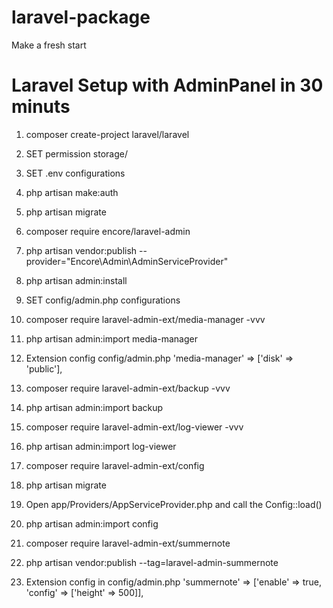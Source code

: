 # laravel-package
Make a fresh start

# Laravel Setup with AdminPanel in 30 minuts
1) composer create-project laravel/laravel <folder>
  
2) SET permission storage/ 

3) SET .env configurations

4) php artisan make:auth

5) php artisan migrate

6) composer require encore/laravel-admin

7) php artisan vendor:publish --provider="Encore\Admin\AdminServiceProvider"

8) php artisan admin:install

9) SET config/admin.php configurations

10) composer require laravel-admin-ext/media-manager -vvv

11) php artisan admin:import media-manager

12) Extension config  config/admin.php         'media-manager' => ['disk' => 'public'],

13) composer require laravel-admin-ext/backup -vvv

14) php artisan admin:import backup

15) composer require laravel-admin-ext/log-viewer -vvv

16) php artisan admin:import log-viewer

17) composer require laravel-admin-ext/config

18) php artisan migrate

19) Open app/Providers/AppServiceProvider.php and call the Config::load()

20) php artisan admin:import config

21) composer require laravel-admin-ext/summernote

22) php artisan vendor:publish --tag=laravel-admin-summernote

23) Extension config in config/admin.php  'summernote' => ['enable' => true, 'config' => ['height' => 500]],
